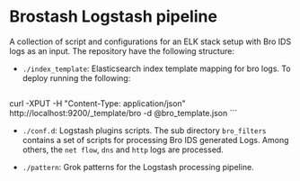 # Brostash Logstash pipeline

A collection of script and configurations for an ELK stack setup with Bro IDS logs as an input. The repository have the following structure:

* `./index_template`: Elasticsearch index template mapping for bro logs. To deploy running the following:

    ```
curl -XPUT -H "Content-Type: application/json" http://localhost:9200/_template/bro -d @bro_template.json
    ```

* `./conf.d`: Logstash plugins scripts. The sub directory `bro_filters` contains a set of scripts for processing Bro IDS generated Logs. Among others, the `net flow`, `dns` and `http` logs are processed.

* `./pattern`: Grok patterns for the Logstash processing pipeline.
